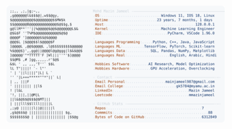 <picture>
  <source srcset="https://raw.githubusercontent.com/mmazinjameel/mmazinjameel/main/dark_mode.svg?v=1749179388" media="(prefers-color-scheme: dark)">
  <img src="https://raw.githubusercontent.com/mmazinjameel/mmazinjameel/main/light_mode.svg?v=1749179388">
</picture>
